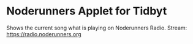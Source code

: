 # Noderunners Applet for Tidbyt

Shows the current song what is playing on Noderunners Radio.
Stream: https://radio.noderunners.org
